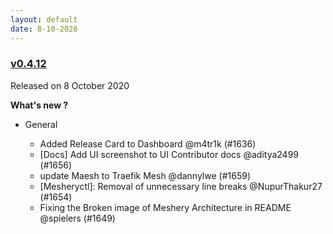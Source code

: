 ```yaml
---
layout: default
date: 8-10-2020
---
```


### [v0.4.12](https://github.com/layer5io/meshery/releases/tag/v0.4.12)

Released on 8 October 2020

**What's new ?**

- General

  - Added Release Card to Dashboard @m4tr1k (#1636)
  - [Docs] Add UI screenshot to UI Contributor docs @aditya2499 (#1656)
  - update Maesh to Traefik Mesh @dannylwe (#1659)
  - [Mesheryctl]: Removal of unnecessary line breaks @NupurThakur27 (#1654)
  - Fixing the Broken image of Meshery Architecture in README @spielers (#1649)

